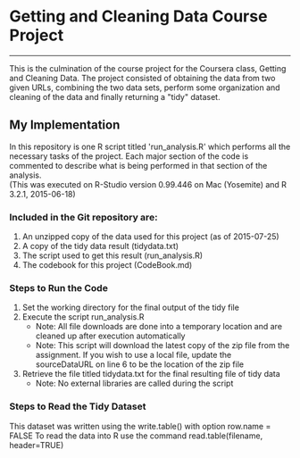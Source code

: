 # Getting and Cleaning Data Course Project
***
This is the culmination of the course project for the Coursera class, Getting and Cleaning Data.  The project consisted of obtaining the data from two given URLs, combining the two data sets, perform some organization and cleaning of the data and finally returning a "tidy" dataset.

## My Implementation
In this repository is one R script titled 'run_analysis.R' which performs all the necessary tasks of the project.  Each major section of the code is commented to describe what is being performed in that section of the analysis.  
(This was executed on R-Studio version 0.99.446 on Mac (Yosemite) and R 3.2.1, 2015-06-18)

### Included in the Git repository are:
1. An unzipped copy of the data used for this project (as of 2015-07-25)
2. A copy of the tidy data result (tidydata.txt)
3. The script used to get this result (run_analysis.R)
4. The codebook for this project (CodeBook.md)

### Steps to Run the Code
1. Set the working directory for the final output of the tidy file
2. Execute the script run_analysis.R
   + Note: All file downloads are done into a temporary location and are cleaned up after execution automatically
   + Note: This script will download the latest copy of the zip file from the assignment.  If you wish to use a local file, update the sourceDataURL on line 6 to be the location of the zip file
3. Retrieve the file titled tidydata.txt for the final resulting file of tidy data
   + Note: No external libraries are called during the script

### Steps to Read the Tidy Dataset
This dataset was written using the write.table() with option row.name = FALSE  To read the data into R use the command read.table(filename, header=TRUE)